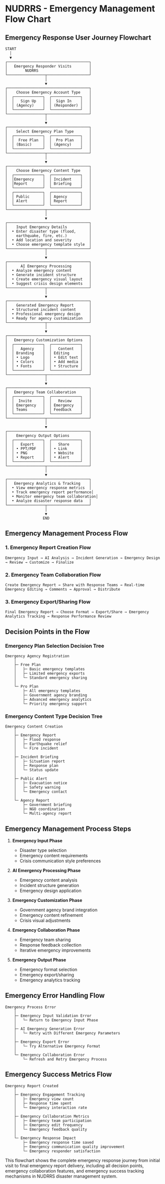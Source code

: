 # NUDRRS - Emergency Management Flow Chart

## Emergency Response User Journey Flowchart

```
START
  │
  ▼
┌─────────────────────────────────────┐
│   Emergency Responder Visits        │
│        NUDRRS                       │
└─────────────────┬───────────────────┘
                  │
                  ▼
┌─────────────────────────────────────┐
│    Choose Emergency Account Type    │
│  ┌─────────────┐  ┌─────────────┐   │
│  │   Sign Up   │  │  Sign In    │   │
│  │ (Agency)    │  │ (Responder) │   │
│  └─────────────┘  └─────────────┘   │
└─────────────────┬───────────────────┘
                  │
                  ▼
┌─────────────────────────────────────┐
│    Select Emergency Plan Type       │
│  ┌─────────────┐  ┌─────────────┐   │
│  │  Free Plan  │  │  Pro Plan   │   │
│  │ (Basic)     │  │ (Agency)    │   │
│  └─────────────┘  └─────────────┘   │
└─────────────────┬───────────────────┘
                  │
                  ▼
┌─────────────────────────────────────┐
│    Choose Emergency Content Type    │
│  ┌─────────────┐  ┌─────────────┐   │
│  │Emergency    │  │ Incident    │   │
│  │Report       │  │ Briefing    │   │
│  └─────────────┘  └─────────────┘   │
│  ┌─────────────┐  ┌─────────────┐   │
│  │ Public      │  │ Agency      │   │
│  │ Alert       │  │ Report      │   │
│  └─────────────┘  └─────────────┘   │
└─────────────────┬───────────────────┘
                  │
                  ▼
┌─────────────────────────────────────┐
│    Input Emergency Details          │
│  • Enter disaster type (flood,      │
│    earthquake, fire, etc.)          │
│  • Add location and severity        │
│  • Choose emergency template style  │
└─────────────────┬───────────────────┘
                  │
                  ▼
┌─────────────────────────────────────┐
│      AI Emergency Processing        │
│  • Analyze emergency content        │
│  • Generate incident structure      │
│  • Create emergency visual layout   │
│  • Suggest crisis design elements   │
└─────────────────┬───────────────────┘
                  │
                  ▼
┌─────────────────────────────────────┐
│    Generated Emergency Report       │
│  • Structured incident content      │
│  • Professional emergency design    │
│  • Ready for agency customization   │
└─────────────────┬───────────────────┘
                  │
                  ▼
┌─────────────────────────────────────┐
│   Emergency Customization Options   │
│  ┌─────────────┐  ┌─────────────┐   │
│  │   Agency    │  │   Content   │   │
│  │ Branding    │  │ Editing     │   │
│  │ • Logo      │  │ • Edit text │   │
│  │ • Colors    │  │ • Add media │   │
│  │ • Fonts     │  │ • Structure │   │
│  └─────────────┘  └─────────────┘   │
└─────────────────┬───────────────────┘
                  │
                  ▼
┌─────────────────────────────────────┐
│   Emergency Team Collaboration      │
│  ┌─────────────┐  ┌─────────────┐   │
│  │  Invite     │  │   Review    │   │
│  │ Emergency   │  │ Emergency   │   │
│  │ Teams       │  │ Feedback    │   │
│  └─────────────┘  └─────────────┘   │
└─────────────────┬───────────────────┘
                  │
                  ▼
┌─────────────────────────────────────┐
│    Emergency Output Options         │
│  ┌─────────────┐  ┌─────────────┐   │
│  │   Export    │  │   Share     │   │
│  │ • PPT/PDF   │  │ • Link      │   │
│  │ • PNG       │  │ • Website   │   │
│  │ • Report    │  │ • Alert     │   │
│  └─────────────┘  └─────────────┘   │
└─────────────────┬───────────────────┘
                  │
                  ▼
┌─────────────────────────────────────┐
│   Emergency Analytics & Tracking    │
│  • View emergency response metrics  │
│  • Track emergency report performance│
│  • Monitor emergency team collaboration│
│  • Analyze disaster response data   │
└─────────────────┬───────────────────┘
                  │
                  ▼
                 END
```

## Emergency Management Process Flow

### 1. Emergency Report Creation Flow
```
Emergency Input → AI Analysis → Incident Generation → Emergency Design → Review → Customize → Finalize
```

### 2. Emergency Team Collaboration Flow
```
Create Emergency Report → Share with Response Teams → Real-time Emergency Editing → Comments → Approval → Distribute
```

### 3. Emergency Export/Sharing Flow
```
Final Emergency Report → Choose Format → Export/Share → Emergency Analytics Tracking → Response Performance Review
```

## Decision Points in the Flow

### Emergency Plan Selection Decision Tree
```
Emergency Agency Registration
    │
    ├─ Free Plan
    │   ├─ Basic emergency templates
    │   ├─ Limited emergency exports
    │   └─ Standard emergency sharing
    │
    └─ Pro Plan
        ├─ All emergency templates
        ├─ Government agency branding
        ├─ Advanced emergency analytics
        └─ Priority emergency support
```

### Emergency Content Type Decision Tree
```
Emergency Content Creation
    │
    ├─ Emergency Report
    │   ├─ Flood response
    │   ├─ Earthquake relief
    │   └─ Fire incident
    │
    ├─ Incident Briefing
    │   ├─ Situation report
    │   ├─ Response plan
    │   └─ Status update
    │
    ├─ Public Alert
    │   ├─ Evacuation notice
    │   ├─ Safety warning
    │   └─ Emergency contact
    │
    └─ Agency Report
        ├─ Government briefing
        ├─ NGO coordination
        └─ Multi-agency report
```

## Emergency Management Process Steps

1. **Emergency Input Phase**
   - Disaster type selection
   - Emergency content requirements
   - Crisis communication style preferences

2. **AI Emergency Processing Phase**
   - Emergency content analysis
   - Incident structure generation
   - Emergency design application

3. **Emergency Customization Phase**
   - Government agency brand integration
   - Emergency content refinement
   - Crisis visual adjustments

4. **Emergency Collaboration Phase**
   - Emergency team sharing
   - Response feedback collection
   - Iterative emergency improvements

5. **Emergency Output Phase**
   - Emergency format selection
   - Emergency export/sharing
   - Emergency analytics tracking

## Emergency Error Handling Flow

```
Emergency Process Error
    │
    ├─ Emergency Input Validation Error
    │   └─ Return to Emergency Input Phase
    │
    ├─ AI Emergency Generation Error
    │   └─ Retry with Different Emergency Parameters
    │
    ├─ Emergency Export Error
    │   └─ Try Alternative Emergency Format
    │
    └─ Emergency Collaboration Error
        └─ Refresh and Retry Emergency Process
```

## Emergency Success Metrics Flow

```
Emergency Report Created
    │
    ├─ Emergency Engagement Tracking
    │   ├─ Emergency view count
    │   ├─ Response time spent
    │   └─ Emergency interaction rate
    │
    ├─ Emergency Collaboration Metrics
    │   ├─ Emergency team participation
    │   ├─ Emergency edit frequency
    │   └─ Emergency feedback quality
    │
    └─ Emergency Response Impact
        ├─ Emergency response time saved
        ├─ Emergency communication quality improvement
        └─ Emergency responder satisfaction
```

This flowchart shows the complete emergency response journey from initial visit to final emergency report delivery, including all decision points, emergency collaboration features, and emergency success tracking mechanisms in NUDRRS disaster management system.
